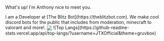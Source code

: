 What's up! I'm Anthony nice to meet you.

<p>I am a Developer at [The Blitz Bot](https://theblitzbot.com). We make cool discord bots for the public that includes from moderation, minecraft to valorant and more!.
<img align="center" src="https://github-readme-stats.vercel.app/api//?username=JTXOfficial&theme=gruvbox" />
![Top Langs](https://github-readme-stats.vercel.app/api/top-langs/?username=JTXOfficial&theme=gruvbox)



